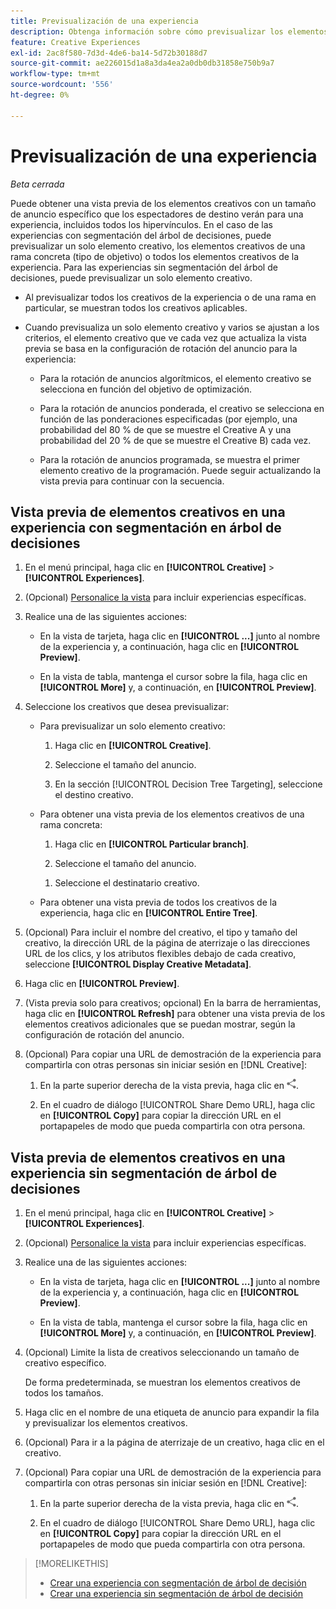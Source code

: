 ```yaml
---
title: Previsualización de una experiencia
description: Obtenga información sobre cómo previsualizar los elementos creativos en una experiencia publicitaria.
feature: Creative Experiences
exl-id: 2ac8f580-7d3d-4de6-ba14-5d72b30188d7
source-git-commit: ae226015d1a8a3da4ea2a0db0db31858e750b9a7
workflow-type: tm+mt
source-wordcount: '556'
ht-degree: 0%

---
```


# Previsualización de una experiencia

*Beta cerrada*

Puede obtener una vista previa de los elementos creativos con un tamaño de anuncio específico que los espectadores de destino verán para una experiencia, incluidos todos los hipervínculos. En el caso de las experiencias con segmentación del árbol de decisiones, puede previsualizar un solo elemento creativo, los elementos creativos de una rama concreta (tipo de objetivo) o todos los elementos creativos de la experiencia. Para las experiencias sin segmentación del árbol de decisiones, puede previsualizar un solo elemento creativo. <!-- verify -->

* Al previsualizar todos los creativos de la experiencia o de una rama en particular, se muestran todos los creativos aplicables.

* Cuando previsualiza un solo elemento creativo y varios se ajustan a los criterios, el elemento creativo que ve cada vez que actualiza la vista previa se basa en la configuración de rotación del anuncio para la experiencia:

   * Para la rotación de anuncios algorítmicos, el elemento creativo se selecciona en función del objetivo de optimización.

   * Para la rotación de anuncios ponderada, el creativo se selecciona en función de las ponderaciones especificadas (por ejemplo, una probabilidad del 80 % de que se muestre el Creative A y una probabilidad del 20 % de que se muestre el Creative B) cada vez.

   * Para la rotación de anuncios programada, se muestra el primer elemento creativo de la programación. Puede seguir actualizando la vista previa para continuar con la secuencia.<!-- Refresh isn't there as of 2/3 -->

## Vista previa de elementos creativos en una experiencia con segmentación en árbol de decisiones

1. En el menú principal, haga clic en **[!UICONTROL Creative]** > **[!UICONTROL Experiences]**.

1. (Opcional) [Personalice la vista](/help/creative/introduction/customize-data-views.md) para incluir experiencias específicas.

1. Realice una de las siguientes acciones:

   * En la vista de tarjeta, haga clic en **[!UICONTROL ...]** junto al nombre de la experiencia y, a continuación, haga clic en **[!UICONTROL Preview]**.

   * En la vista de tabla, mantenga el cursor sobre la fila, haga clic en **[!UICONTROL More]** y, a continuación, en **[!UICONTROL Preview]**.

1. Seleccione los creativos que desea previsualizar:

   * Para previsualizar un solo elemento creativo:

      1. Haga clic en **[!UICONTROL Creative]**.

      1. Seleccione el tamaño del anuncio.

      1. En la sección [!UICONTROL Decision Tree Targeting], seleccione el destino creativo.

   * Para obtener una vista previa de los elementos creativos de una rama concreta:

      1. Haga clic en **[!UICONTROL Particular branch]**.

      1. Seleccione el tamaño del anuncio.

     <!-- I don't see this as of 2/3:
     1. Select whether to group the creatives by Rotation Type or Ad Size.
     -->

      1. Seleccione el destinatario creativo.

   * Para obtener una vista previa de todos los creativos de la experiencia, haga clic en **[!UICONTROL Entire Tree]**.

     <!-- I don't see this as of 2/3:
     1. Click **[!UICONTROL Entire Tree]**.
     1. Select the ad size.
     1. Select whether to group the creatives by Rotation Type or Ad Size.
     -->

1. (Opcional) Para incluir el nombre del creativo, el tipo y tamaño del creativo, la dirección URL de la página de aterrizaje o las direcciones URL de los clics, y los atributos flexibles debajo de cada creativo, seleccione **[!UICONTROL Display Creative Metadata]**.

1. Haga clic en **[!UICONTROL Preview]**.

1. (Vista previa solo para creativos; opcional) En la barra de herramientas, haga clic en **[!UICONTROL Refresh]** para obtener una vista previa de los elementos creativos adicionales que se puedan mostrar, según la configuración de rotación del anuncio.<!-- I don't see this as of 2/3 -->

1. (Opcional) Para copiar una URL de demostración de la experiencia para compartirla con otras personas sin iniciar sesión en [!DNL Creative]:

   1. En la parte superior derecha de la vista previa, haga clic en ![Compartir](/help/creative/assets/share.png "Compartir").

   1. En el cuadro de diálogo [!UICONTROL Share Demo URL], haga clic en **[!UICONTROL Copy]** para copiar la dirección URL en el portapapeles de modo que pueda compartirla con otra persona.

## Vista previa de elementos creativos en una experiencia sin segmentación de árbol de decisiones

1. En el menú principal, haga clic en **[!UICONTROL Creative]** > **[!UICONTROL Experiences]**.

1. (Opcional) [Personalice la vista](/help/creative/introduction/customize-data-views.md) para incluir experiencias específicas.

1. Realice una de las siguientes acciones:

   * En la vista de tarjeta, haga clic en **[!UICONTROL ...]** junto al nombre de la experiencia y, a continuación, haga clic en **[!UICONTROL Preview]**.

   * En la vista de tabla, mantenga el cursor sobre la fila, haga clic en **[!UICONTROL More]** y, a continuación, en **[!UICONTROL Preview]**.

1. (Opcional) Limite la lista de creativos seleccionando un tamaño de creativo específico.

   De forma predeterminada, se muestran los elementos creativos de todos los tamaños.

1. Haga clic en el nombre de una etiqueta de anuncio para expandir la fila y previsualizar los elementos creativos.

1. (Opcional) Para ir a la página de aterrizaje de un creativo, haga clic en el creativo.

   <!-- Verify:  Will the creative click be tracked like a regular ad click but not linked to a publisher and placement? Explain effect/consequences. -->

1. (Opcional) Para copiar una URL de demostración de la experiencia para compartirla con otras personas sin iniciar sesión en [!DNL Creative]:

   1. En la parte superior derecha de la vista previa, haga clic en ![Compartir](/help/creative/assets/share.png "Compartir").

   1. En el cuadro de diálogo [!UICONTROL Share Demo URL], haga clic en **[!UICONTROL Copy]** para copiar la dirección URL en el portapapeles de modo que pueda compartirla con otra persona.

>[!MORELIKETHIS]
>
>* [Crear una experiencia con segmentación de árbol de decisión](experience-create-targeting.md)
>* [Crear una experiencia sin segmentación de árbol de decisión](/help/creative/experiences/experience-create-no-targeting.md)
